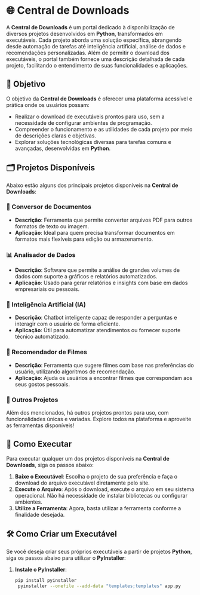 # 🌐 Central de Downloads

A **Central de Downloads** é um portal dedicado à disponibilização de diversos projetos desenvolvidos em **Python**, transformados em executáveis. Cada projeto aborda uma solução específica, abrangendo desde automação de tarefas até inteligência artificial, análise de dados e recomendações personalizadas. Além de permitir o download dos executáveis, o portal também fornece uma descrição detalhada de cada projeto, facilitando o entendimento de suas funcionalidades e aplicações.

## 🎯 Objetivo

O objetivo da **Central de Downloads** é oferecer uma plataforma acessível e prática onde os usuários possam:

- Realizar o download de executáveis prontos para uso, sem a necessidade de configurar ambientes de programação.
- Compreender o funcionamento e as utilidades de cada projeto por meio de descrições claras e objetivas.
- Explorar soluções tecnológicas diversas para tarefas comuns e avançadas, desenvolvidas em **Python**.

## 🗂️ Projetos Disponíveis

Abaixo estão alguns dos principais projetos disponíveis na **Central de Downloads**:

### 📑 Conversor de Documentos

- **Descrição**: Ferramenta que permite converter arquivos PDF para outros formatos de texto ou imagem.
- **Aplicação**: Ideal para quem precisa transformar documentos em formatos mais flexíveis para edição ou armazenamento.

### 📊 Analisador de Dados

- **Descrição**: Software que permite a análise de grandes volumes de dados com suporte a gráficos e relatórios automatizados.
- **Aplicação**: Usado para gerar relatórios e insights com base em dados empresariais ou pessoais.

### 🤖 Inteligência Artificial (IA)

- **Descrição**: Chatbot inteligente capaz de responder a perguntas e interagir com o usuário de forma eficiente.
- **Aplicação**: Útil para automatizar atendimentos ou fornecer suporte técnico automatizado.

### 🎥 Recomendador de Filmes

- **Descrição**: Ferramenta que sugere filmes com base nas preferências do usuário, utilizando algoritmos de recomendação.
- **Aplicação**: Ajuda os usuários a encontrar filmes que correspondam aos seus gostos pessoais.

### 🚀 Outros Projetos

Além dos mencionados, há outros projetos prontos para uso, com funcionalidades únicas e variadas. Explore todos na plataforma e aproveite as ferramentas disponíveis!

## 🚀 Como Executar

Para executar qualquer um dos projetos disponíveis na **Central de Downloads**, siga os passos abaixo:

1. **Baixe o Executável**: Escolha o projeto de sua preferência e faça o download do arquivo executável diretamente pelo site.
2. **Execute o Arquivo**: Após o download, execute o arquivo em seu sistema operacional. Não há necessidade de instalar bibliotecas ou configurar ambientes.
3. **Utilize a Ferramenta**: Agora, basta utilizar a ferramenta conforme a finalidade desejada.

## 🛠️ Como Criar um Executável

Se você deseja criar seus próprios executáveis a partir de projetos **Python**, siga os passos abaixo para utilizar o **PyInstaller**:

1. **Instale o PyInstaller**:
   ```bash
   pip install pyinstaller
    pyinstaller --onefile --add-data "templates;templates" app.py
  
